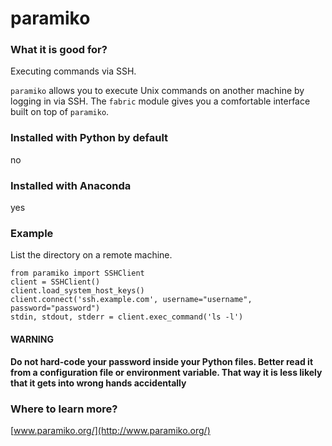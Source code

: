 
# paramiko

### What it is good for?

Executing commands via SSH.

`paramiko` allows you to execute Unix commands on another machine by logging in via SSH. 
The `fabric` module gives you a comfortable interface built on top of `paramiko`.


### Installed with Python by default

no

### Installed with Anaconda

yes

### Example

List the directory on a remote machine.

    from paramiko import SSHClient
    client = SSHClient()
    client.load_system_host_keys()
    client.connect('ssh.example.com', username="username", password="password")
    stdin, stdout, stderr = client.exec_command('ls -l')

#### WARNING

**Do not hard-code your password inside your Python files. Better read it from a configuration file or environment variable. That way it is less likely that it gets into wrong hands accidentally**

### Where to learn more?

[www.paramiko.org/](http://www.paramiko.org/)

